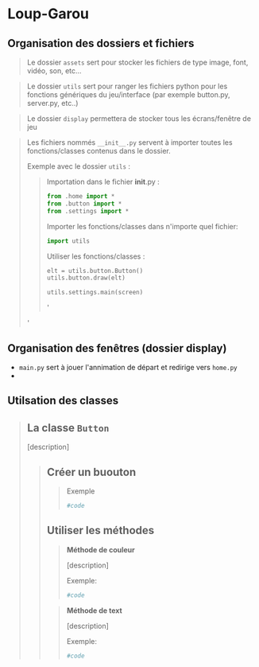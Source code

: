 # Loup-Garou

## Organisation des dossiers et fichiers
> Le dossier `assets` sert pour stocker les fichiers de type image, font, vidéo, son, etc...

> Le dossier `utils` sert pour ranger les fichiers python pour les fonctions génériques du jeu/interface (par exemple button.py, server.py, etc..)

> Le dossier `display` permettera de stocker tous les écrans/fenêtre de jeu

<blockquote>

Les fichiers nommés `__init__.py` servent à importer toutes les fonctions/classes contenus dans le dossier.

Exemple avec le dossier `utils` :

<blockquote>

Importation dans le fichier __init__.py :
```python
from .home import *
from .button import *
from .settings import *
```

Importer les fonctions/classes dans n'importe quel fichier:
```python 
import utils
```

Utiliser les fonctions/classes :
```python
elt = utils.button.Button()
utils.button.draw(elt)

utils.settings.main(screen)
```
'
</blockquote>
'
</blockquote>

## Organisation des fenêtres (dossier display)

* `main.py` sert à jouer l'annimation de départ et redirige vers `home.py`
* 

## Utilsation des classes
<blockquote>

## La classe `Button`
[description]
<blockquote>

## Créer un buouton

<blockquote>

Exemple

```python
#code
```
</blockquote>

## Utiliser les méthodes

<blockquote>

**Méthode de couleur**

[description]

Exemple:
```python
#code
```
</blockquote>
<blockquote>

**Méthode de text**

[description]

Exemple:
```python
#code
```
</blockquote>
</blockquote>
</blockquote>